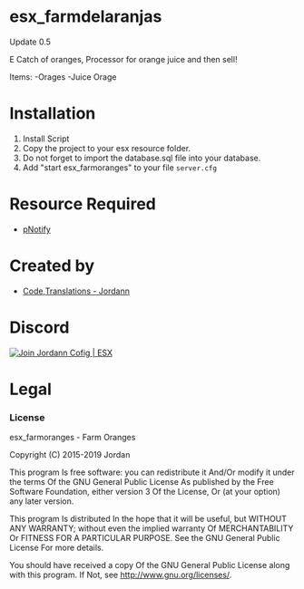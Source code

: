 # esx_farmdelaranjas

Update 0.5

E Catch of oranges, Processor for orange juice and then sell!

Items:
-Orages
-Juice Orage

# Installation
1. Install Script
3. Copy the project to your esx resource folder.
4. Do not forget to import the database.sql file into your database.
5. Add "start esx_farmoranges" to your file `server.cfg`


# Resource Required
- [pNotify](https://github.com/ESX-Brasil/pNotify)

# Created by
- [Code,Translations - Jordann](https://github.com/jordann124)

# Discord

[![Join Jordann Cofig | ESX](https://discordapp.com/api/guilds/584087495755563008/embed.png?style=banner2)](https://discord.gg/AkDrAuP)

# Legal
### License
esx_farmoranges - Farm Oranges

Copyright (C) 2015-2019 Jordan

This program Is free software: you can redistribute it And/Or modify it under the terms Of the GNU General Public License As published by the Free Software Foundation, either version 3 Of the License, Or (at your option) any later version.

This program Is distributed In the hope that it will be useful, but WITHOUT ANY WARRANTY; without even the implied warranty Of MERCHANTABILITY Or FITNESS FOR A PARTICULAR PURPOSE. See the GNU General Public License For more details.

You should have received a copy Of the GNU General Public License along with this program. If Not, see http://www.gnu.org/licenses/.
